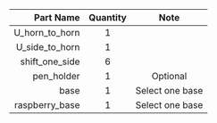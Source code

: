 | Part Name      | Quantity |       Note      |
| --------------:|:--------:|:---------------:|
| U_horn_to_horn |    1     |                 |
| U_side_to_horn |    1     |                 |
| shift_one_side |    6     |                 |
| pen_holder     |    1     |     Optional    |
| base           |    1     | Select one base |
| raspberry_base |    1     | Select one base |
